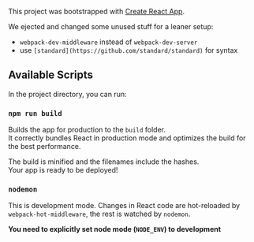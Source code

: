 This project was bootstrapped with [Create React App](https://github.com/facebook/create-react-app).

We ejected and changed some unused stuff for a leaner setup:
* `webpack-dev-middleware` instead of `webpack-dev-server`
* use `[standard](https://github.com/standard/standard)` for syntax

## Available Scripts

In the project directory, you can run:

### `npm run build`

Builds the app for production to the `build` folder.<br>
It correctly bundles React in production mode and optimizes the build for the best performance.

The build is minified and the filenames include the hashes.<br>
Your app is ready to be deployed!

### `nodemon`

This is development mode. Changes in React code are hot-reloaded by `webpack-hot-middleware`, the rest is watched by `nodemon`.

**You need to explicitly set node mode (`NODE_ENV`) to development**
